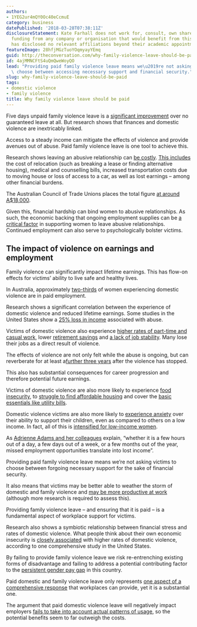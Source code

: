 ```yaml
---
authors:
- 1YEG2ur4mQY0Oc40eCcmuE
category: business
datePublished: '2018-03-28T07:38:11Z'
disclosureStatement: Kate Farhall does not work for, consult, own shares in or receive
  funding from any company or organisation that would benefit from this article, and
  has disclosed no relevant affiliations beyond their academic appointment.
featureImage: 28hfjMGzTuoYOqmyayYEmq
guid: http://theconversation.com/why-family-violence-leave-should-be-paid-94113
id: 4ajMMNCFtS4uQmQweWoyQO
lead: "Providing paid family violence leave means we\u2019re not asking victims to\
  \ choose between accessing necessary support and financial security."
slug: why-family-violence-leave-should-be-paid
tags:
- domestic violence
- family violence
title: Why family violence leave should be paid
---
```

Five days unpaid family violence leave is a [significant improvement](https://www.theguardian.com/society/2018/mar/27/coalition-says-it-will-legislate-unpaid-family-violence-leave-as-unions-voice-anger) over no guaranteed leave at all. But research shows that finances and domestic violence are inextricably linked.

Access to a steady income can mitigate the effects of violence and provide avenues out of abuse. Paid family violence leave is one tool to achieve this.


Research shows leaving an abusive relationship can [be costly](http://www.dpac.tas.gov.au/__data/assets/pdf_file/0014/47012/pathways_how_women_leave_violent_men.pdf). [This includes](http://journals.sagepub.com/doi/abs/10.1177/0003122414561117) the cost of relocation (such as breaking a lease or finding alternative housing), medical and counselling bills, increased transportation costs due to moving house or loss of access to a car, as well as lost earnings – among other financial burdens. 

The Australian Council of Trade Unions places the total figure [at around A$18,000](https://www.sbs.com.au/news/cost-of-fleeing-violent-relationship-is-18-000-and-141-hours-actu). 

Given this, financial hardship can bind women to abusive relationships. As such, the economic backing that ongoing employment supplies can be [a critical factor](https://uknowledge.uky.edu/cgi/viewcontent.cgi?article=1000&context=crvaw_reports) in supporting women to leave abusive relationships. Continued employment can also serve to psychologically bolster victims.

## The impact of violence on earnings and employment

Family violence can significantly impact lifetime earnings. This has flow-on effects for victims’ ability to live safe and healthy lives.

In Australia, approximately [two-thirds](https://www.wgea.gov.au/sites/default/files/mcferran-domestic-violence-workplace-issue-australian-developments.pdf) of women experiencing domestic violence are in paid employment. 

Research shows a significant correlation between the experience of domestic violence and reduced lifetime earnings. Some studies in the United States show a [25% loss in income](https://www.emeraldinsight.com/doi/pdfplus/10.1016/S0147-9121%2801%2920038-7) associated with abuse. 

Victims of domestic violence also experience [higher rates of part-time and casual work](https://www.wgea.gov.au/sites/default/files/mcferran-domestic-violence-workplace-issue-australian-developments.pdf), lower [retirement savings](https://csd.wustl.edu/publications/documents/rp07-12.pdf) and [a lack of job stability](http://journals.sagepub.com/doi/abs/10.1177/1077801212474294). Many lose their jobs as a direct result of violence. 

The effects of violence are not only felt while the abuse is ongoing, but can reverberate for at least a[further three years](http://journals.sagepub.com/doi/abs/10.1177/1077801212474294) after the violence has stopped. 

This also has substantial consequences for career progression and therefore potential future earnings.


Victims of domestic violence are also more likely to experience [food insecurity](https://www.tandfonline.com/doi/abs/10.1300/J134v08n03_02), to [struggle to find affordable housing](http://journals.sagepub.com/doi/pdf/10.1177/1077801208315529) and cover the [basic essentials like utility bills](http://journals.sagepub.com/doi/pdf/10.1177/1077801203255862).

Domestic violence victims are also more likely to [experience anxiety](http://journals.sagepub.com/doi/pdf/10.1177/1077801201007002003) over their ability to support their children, even as compared to others on a low income. In fact, all of this is [intensified for low-income women](http://journals.sagepub.com/doi/abs/10.1177/0003122414561117). 

As [Adrienne Adams and her colleagues](http://journals.sagepub.com/doi/abs/10.1177/1077801212474294) explain, “whether it is a few hours out of a day, a few days out of a week, or a few months out of the year, missed employment opportunities translate into lost income”.

Providing paid family violence leave means we’re not asking victims to choose between forgoing necessary support for the sake of financial security. 

It also means that victims may be better able to weather the storm of domestic and family violence and [may be more productive at work](https://d3n8a8pro7vhmx.cloudfront.net/theausinstitute/pages/1408/attachments/original/1482351910/Economic_Aspects_Domestic_Violence_Leave.pdf?1482351910) (although more research is required to assess this).

Providing family violence leave – and ensuring that it is paid – is a fundamental aspect of workplace support for victims. 

Research also shows a symbiotic relationship between financial stress and rates of domestic violence. What people think about their own economic insecurity is [closely associated](https://www.ncjrs.gov/pdffiles1/nij/grants/193434.pdf) with higher rates of domestic violence, according to one comprehensive study in the United States. 

By failing to provide family violence leave we risk re-entrenching existing forms of disadvantage and failing to address a potential contributing factor to the [persistent gender pay gap](https://www.wgea.gov.au/addressing-pay-equity/what-gender-pay-gap) in this country.


Paid domestic and family violence leave only represents [one aspect of a comprehensive response](https://theconversation.com/domestic-violence-leave-gains-support-but-lets-do-it-right-51251) that workplaces can provide, yet it is a substantial one.

The argument that paid domestic violence leave will negatively impact employers [fails to take into account actual patterns of usage](https://d3n8a8pro7vhmx.cloudfront.net/theausinstitute/pages/1408/attachments/original/1482351910/Economic_Aspects_Domestic_Violence_Leave.pdf?1482351910), so the potential benefits seem to far outweigh the costs.